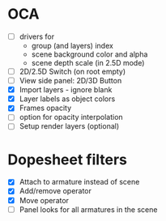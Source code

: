 # OCA

- [ ] drivers for
    - group (and layers) index
    - scene background color and alpha
    - scene depth scale (in 2.5D mode)
- [ ] 2D/2.5D Switch (on root empty)
- [ ] View side panel: 2D/3D Button
- [x] Import layers - ignore blank
- [x] Layer labels as object colors
- [x] Frames opacity
- [ ] option for opacity interpolation
- [ ] Setup render layers (optional)

# Dopesheet filters

- [x] Attach to armature instead of scene
- [x] Add/remove operator
- [x] Move operator
- [ ] Panel looks for all armatures in the scene

